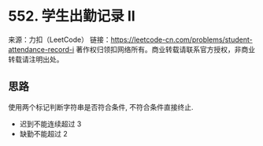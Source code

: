 # 552. 学生出勤记录 II

来源：力扣（LeetCode）
链接：https://leetcode-cn.com/problems/student-attendance-record-i
著作权归领扣网络所有。商业转载请联系官方授权，非商业转载请注明出处。

## 思路

使用两个标记判断字符串是否符合条件, 不符合条件直接终止.

- 迟到不能连续超过 3
- 缺勤不能超过 2
